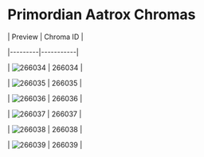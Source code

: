 # Primordian Aatrox Chromas


| Preview | Chroma ID |

|---------|-----------|

| ![266034](https://raw.communitydragon.org/latest/plugins/rcp-be-lol-game-data/global/default/v1/champion-chroma-images/266/266034.png) | 266034 |

| ![266035](https://raw.communitydragon.org/latest/plugins/rcp-be-lol-game-data/global/default/v1/champion-chroma-images/266/266035.png) | 266035 |

| ![266036](https://raw.communitydragon.org/latest/plugins/rcp-be-lol-game-data/global/default/v1/champion-chroma-images/266/266036.png) | 266036 |

| ![266037](https://raw.communitydragon.org/latest/plugins/rcp-be-lol-game-data/global/default/v1/champion-chroma-images/266/266037.png) | 266037 |

| ![266038](https://raw.communitydragon.org/latest/plugins/rcp-be-lol-game-data/global/default/v1/champion-chroma-images/266/266038.png) | 266038 |

| ![266039](https://raw.communitydragon.org/latest/plugins/rcp-be-lol-game-data/global/default/v1/champion-chroma-images/266/266039.png) | 266039 |